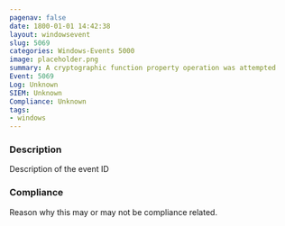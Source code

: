 ```yaml
---
pagenav: false
date: 1800-01-01 14:42:38
layout: windowsevent
slug: 5069
categories: Windows-Events 5000
image: placeholder.png
summary: A cryptographic function property operation was attempted
Event: 5069
Log: Unknown
SIEM: Unknown
Compliance: Unknown
tags:
- windows
---
```


### Description

Description of the event ID

### Compliance

Reason why this may or may not be compliance related.
